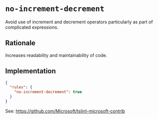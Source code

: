 # `no-increment-decrement`

Avoid use of increment and decrement operators
particularly as part of complicated expressions.

## Rationale

Increases readability and maintainability of code.

## Implementation

```json
{
  "rules": {
    "no-increment-decrement": true
  }
}
```

See: https://github.com/Microsoft/tslint-microsoft-contrib

